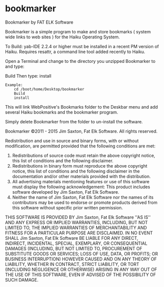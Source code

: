 # bookmarker


Bookmarker
by
FAT ELK Software

Bookmarker is a simple program to make and store bookmarks ( system wide links
to web sites ) for the  Haiku Operating System.

To Build: 
yab-IDE 2.2.4 or higher must be installed in a recent PM version of Haiku.
Requires resattr, a command line tool added recently to Haiku.

Open a Terminal and change to the directory you unzipped Bookmarker to and type:

Build 
Then type:
install 

	Example:
		cd /boot/home/Desktop/bookmarker
		Build
		install


This will link WebPositive's Bookmarks folder to the Deskbar menu and add 
several Haiku bookmarks and the bookmarker program.

Simply delete Bookmarker from the folder to un-install the software.




Bookmarker ©2011 - 2015 Jim Saxton, Fat Elk Software.
All rights reserved.

Redistribution and use in source and binary forms, with or without
modification, are permitted provided that the following conditions are met:
1. Redistributions of source code must retain the above copyright
   notice, this list of conditions and the following disclaimer.
2. Redistributions in binary form must reproduce the above copyright
   notice, this list of conditions and the following disclaimer in the
   documentation and/or other materials provided with the distribution.
3. All advertising materials mentioning features or use of this software
   must display the following acknowledgement:
   This product includes software developed by Jim Saxton, Fat Elk Software.
4. Neither the name of Jim Saxton, Fat Elk Software nor the
   names of its contributors may be used to endorse or promote products
   derived from this software without specific prior written permission.

THIS SOFTWARE IS PROVIDED BY Jim Saxton, Fat Elk Software ''AS IS'' AND ANY
EXPRESS OR IMPLIED WARRANTIES, INCLUDING, BUT NOT LIMITED TO, THE IMPLIED
WARRANTIES OF MERCHANTABILITY AND FITNESS FOR A PARTICULAR PURPOSE ARE
DISCLAIMED. IN NO EVENT SHALL Jim Saxton, Fat Elk Software BE LIABLE FOR ANY
DIRECT, INDIRECT, INCIDENTAL, SPECIAL, EXEMPLARY, OR CONSEQUENTIAL DAMAGES
(INCLUDING, BUT NOT LIMITED TO, PROCUREMENT OF SUBSTITUTE GOODS OR SERVICES;
LOSS OF USE, DATA, OR PROFITS; OR BUSINESS INTERRUPTION) HOWEVER CAUSED AND
ON ANY THEORY OF LIABILITY, WHETHER IN CONTRACT, STRICT LIABILITY, OR TORT
(INCLUDING NEGLIGENCE OR OTHERWISE) ARISING IN ANY WAY OUT OF THE USE OF THIS
SOFTWARE, EVEN IF ADVISED OF THE POSSIBILITY OF SUCH DAMAGE.





